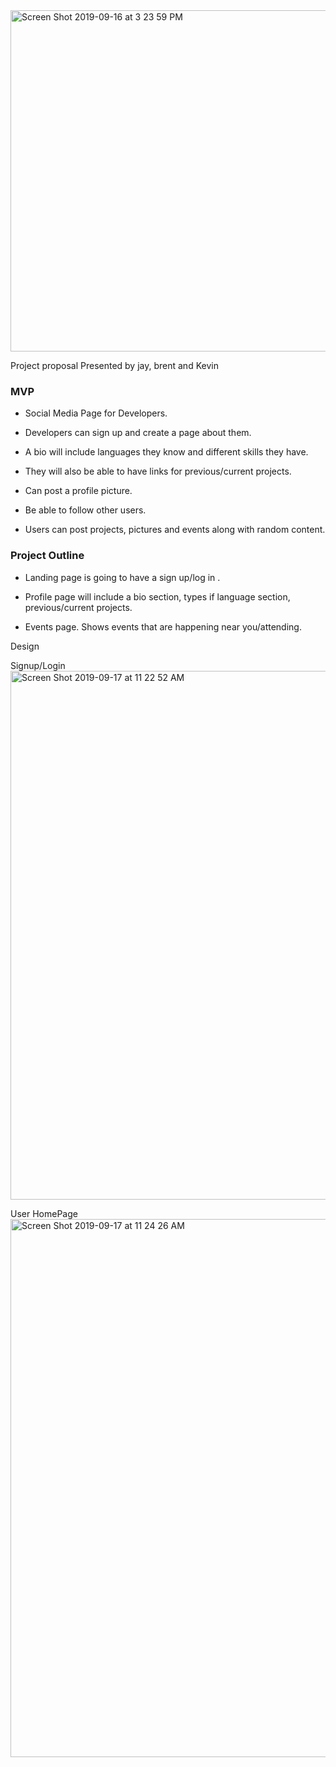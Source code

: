 <img width="546" alt="Screen Shot 2019-09-16 at 3 23 59 PM" src="https://user-images.githubusercontent.com/52174242/65068210-087aaa80-d93d-11e9-8609-920376f8e77f.png">

Project proposal
Presented by jay, brent and Kevin


### MVP

- Social Media Page for Developers.

- Developers can sign up and create a page about them.

- A bio will include languages they know and different skills they have.

- They will also be able to have links for previous/current projects.

- Can post a profile picture.

- Be able to follow other users.

- Users can post projects, pictures and events along with random content.




### Project Outline

- Landing page is going to have a sign up/log in .

- Profile page will include a bio section, types if language section, previous/current projects.

- Events page. Shows events that are happening near you/attending.



Design

Signup/Login
<img width="846" alt="Screen Shot 2019-09-17 at 11 22 52 AM" src="https://user-images.githubusercontent.com/52174242/65068444-8939a680-d93d-11e9-86c5-ff3104eae78c.png">

User HomePage
<img width="861" alt="Screen Shot 2019-09-17 at 11 24 26 AM" src="https://user-images.githubusercontent.com/52174242/65068579-c6059d80-d93d-11e9-905f-5996da4a730a.png">

